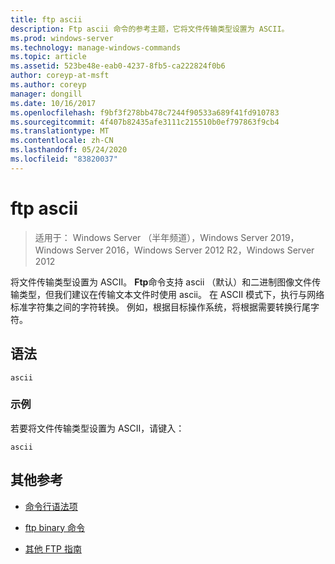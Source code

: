 ```yaml
---
title: ftp ascii
description: Ftp ascii 命令的参考主题，它将文件传输类型设置为 ASCII。
ms.prod: windows-server
ms.technology: manage-windows-commands
ms.topic: article
ms.assetid: 523be48e-eab0-4237-8fb5-ca222824f0b6
author: coreyp-at-msft
ms.author: coreyp
manager: dongill
ms.date: 10/16/2017
ms.openlocfilehash: f9bf3f278bb478c7244f90533a689f41fd910783
ms.sourcegitcommit: 4f407b82435afe3111c215510b0ef797863f9cb4
ms.translationtype: MT
ms.contentlocale: zh-CN
ms.lasthandoff: 05/24/2020
ms.locfileid: "83820037"
---
```

# <a name="ftp-ascii"></a>ftp ascii

> 适用于： Windows Server （半年频道），Windows Server 2019，Windows Server 2016，Windows Server 2012 R2，Windows Server 2012

将文件传输类型设置为 ASCII。 **Ftp**命令支持 ascii （默认）和二进制图像文件传输类型，但我们建议在传输文本文件时使用 ascii。 在 ASCII 模式下，执行与网络标准字符集之间的字符转换。 例如，根据目标操作系统，将根据需要转换行尾字符。

## <a name="syntax"></a>语法

```
ascii
```

### <a name="examples"></a>示例

若要将文件传输类型设置为 ASCII，请键入：

```
ascii
```

## <a name="additional-references"></a>其他参考

- [命令行语法项](command-line-syntax-key.md)

- [ftp binary 命令](ftp-binary.md)

- [其他 FTP 指南](https://docs.microsoft.com/previous-versions/orphan-topics/ws.10/cc756013(v=ws.10))
